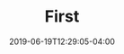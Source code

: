 ---
title: "First"
date: 2019-06-19T12:29:05-04:00
Description: "Whart?"
Tags: []
Categories: []
PP: "./flatiron1.jpeg"
---